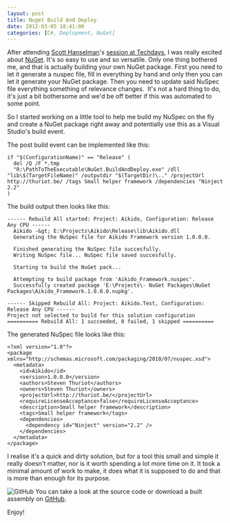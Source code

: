 ```yaml
---
layout: post
title: Nuget Build And Deploy
date: 2012-03-05 18:41:00
categories: [C#, Deployment, NuGet]
---
```


After attending [Scott Hanselman](http://www.hanselman.com)'s [session at Techdays](http://channel9.msdn.com/Events/TechDays/TechDays-2011-Belgium/KEY01), I was really excited about [NuGet](http://nuget.org/).  It's so easy to use and so versatile. Only one thing bothered me, and  that is actually building your own NuGet package. First you need to let  it generate a nuspec file, fill in everything by hand and only then you  can let it generate your NuGet package. Then you need to update said  NuSpec file everything something of relevance changes.  It's not a hard  thing to do, it's just a bit bothersome and we'd be off better if this  was automated to some point.

So I started working on a little tool to help me build my NuSpec on  the fly and create a NuGet package right away and potentially use this  as a Visual Studio's build event.

The post build event can be implemented like this:

```markup
if "$(ConfigurationName)" == "Release" (  
  del /Q /F *.tmp
  "R:\PathToTheExecutable\NuGet.BuildAndDeploy.exe" /dll "lib\$(TargetFileName)" /outputdir "$(TargetDir)\.." /projectUrl http://thuriot.be/ /tags Small helper framework /dependencies "Ninject 2.2"
)
```

The build output then looks like this:

```markup
------ Rebuild All started: Project: Aikido, Configuration: Release Any CPU ------
  Aikido -&gt; E:\Projects\Aikido\Release\lib\Aikido.dll
  Generating the NuSpec file for Aikido Framework version 1.0.0.0.
  
  Finished generating the NuSpec file succesfully.
  Writing NuSpec file... NuSpec file saved succesfully.
  
  Starting to build the NuGet pack...
  
  Attempting to build package from 'Aikido_Framework.nuspec'.
  Successfully created package 'E:\Projects\- NuGet Packages\NuGet Packages\Aikido_Framework.1.0.0.0.nupkg'.

------ Skipped Rebuild All: Project: Aikido.Test, Configuration: Release Any CPU ------
Project not selected to build for this solution configuration 
========== Rebuild All: 1 succeeded, 0 failed, 1 skipped ==========
```

The generated NuSpec file looks like this:

```markup
<?xml version="1.0"?>
<package xmlns="http://schemas.microsoft.com/packaging/2010/07/nuspec.xsd">
  <metadata>
    <id>Aikido</id>
    <version>1.0.0.0</version>
    <authors>Steven Thuriot</authors>
    <owners>Steven Thuriot</owners>
    <projectUrl>http://thuriot.be/</projectUrl>
    <requireLicenseAcceptance>false</requireLicenseAcceptance>
    <description>Small helper framework</description>
    <tags>Small helper framework</tags>
    <dependencies>
      <dependency id="Ninject" version="2.2" />
    </dependencies>
  </metadata>
</package>
```

I realise it's a quick and dirty solution, but for a tool this small and simple it really doesn't matter, nor is it worth spending a lot more time on it. It took a minimal amount of work to make, it does what it is supposed to do and that is more than enough for its purpose.

![GitHub](//cdn.thuriot.be/GithubIcon.png) You can take a look at the source code or download a built assembly on [GitHub](https://github.com/StevenThuriot/NuGet-Build-And-Deploy).

Enjoy!